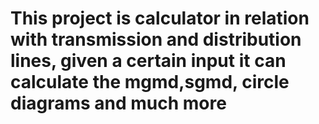 # This project is calculator in relation with transmission and distribution lines, given a certain input it can calculate the mgmd,sgmd, circle diagrams and much more
